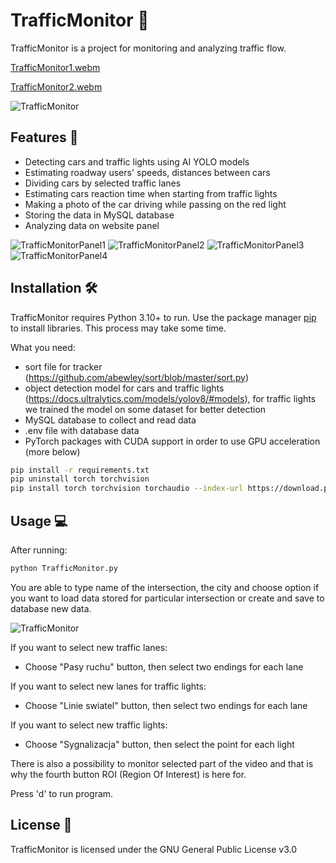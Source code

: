 # TrafficMonitor :blue_car:

TrafficMonitor is a project for monitoring and analyzing traffic flow.


[TrafficMonitor1.webm](https://github.com/user-attachments/assets/94d2e583-56f6-4bd1-9ce0-38054adb7fd3)

[TrafficMonitor2.webm](https://github.com/user-attachments/assets/91dd2340-b845-4bf8-ae4f-bf18e8a714d2)

![TrafficMonitor](https://github.com/user-attachments/assets/f55a68ef-f2ea-489c-a9f2-a86d3a5a202d)



## Features :star2:

- Detecting cars and traffic lights using AI YOLO models 
- Estimating roadway users' speeds, distances between cars 
- Dividing cars by selected traffic lanes 
- Estimating cars reaction time when starting from traffic lights
- Making a photo of the car driving while passing on the red light
- Storing the data in MySQL database
- Analyzing data on website panel

![TrafficMonitorPanel1](https://github.com/user-attachments/assets/6d9e5ec0-b864-4d65-a8a3-1cce9f37d89b)
![TrafficMonitorPanel2](https://github.com/user-attachments/assets/fd233bdb-00a4-4a33-b277-0237d6fb7954)
![TrafficMonitorPanel3](https://github.com/user-attachments/assets/e19d5958-4de7-453f-8b75-d77577a8db43)
![TrafficMonitorPanel4](https://github.com/user-attachments/assets/b3b83979-f89d-4f34-a24d-b6e5535b7280)


## Installation :hammer_and_wrench:
TrafficMonitor requires Python 3.10+ to run.
Use the package manager [pip](https://pip.pypa.io/en/stable/) to install libraries. This process may take some time.

What you need:
- sort file for tracker (https://github.com/abewley/sort/blob/master/sort.py)
- object detection model for cars and traffic lights (https://docs.ultralytics.com/models/yolov8/#models), for traffic lights we trained the model on some dataset for better detection
- MySQL database to collect and read data
- .env file with database data
- PyTorch packages with CUDA support in order to use GPU acceleration (more below)
```bash
pip install -r requirements.txt
pip uninstall torch torchvision
pip install torch torchvision torchaudio --index-url https://download.pytorch.org/whl/cu124
```

## Usage :computer:
After running:
```bash
python TrafficMonitor.py 
```

You are able to type name of the intersection, the city and choose option if you want to load data stored for particular intersection or create and save to database new data.

![TrafficMonitor](https://github.com/user-attachments/assets/1aecfc45-6acf-4d11-8dc3-db87aa55b94a)

If you want to select new traffic lanes:
- Choose "Pasy ruchu" button, then select two endings for each lane

If you want to select new lanes for traffic lights:
- Choose "Linie swiatel" button, then select two endings for each lane

If you want to select new traffic lights:
- Choose "Sygnalizacja" button, then select the point for each light

There is also a possibility to monitor selected part of the video and that is why the fourth button ROI (Region Of Interest) is here for.

Press 'd' to run program.


## License :page_with_curl:
TrafficMonitor is licensed under the GNU General Public License v3.0

